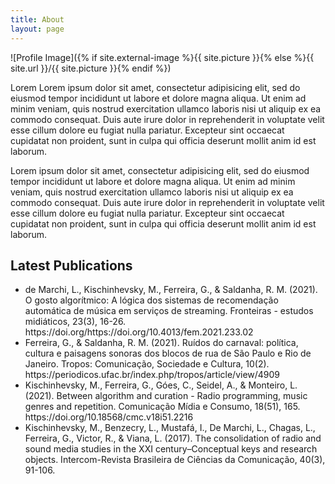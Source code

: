 ```yaml
---
title: About
layout: page
---
```

![Profile Image]({% if site.external-image %}{{ site.picture }}{% else %}{{ site.url }}/{{ site.picture }}{% endif %})

<p>Lorem Lorem ipsum dolor sit amet, consectetur adipisicing elit, sed do eiusmod
tempor incididunt ut labore et dolore magna aliqua. Ut enim ad minim veniam,
quis nostrud exercitation ullamco laboris nisi ut aliquip ex ea commodo
consequat. Duis aute irure dolor in reprehenderit in voluptate velit esse
cillum dolore eu fugiat nulla pariatur. Excepteur sint occaecat cupidatat non
proident, sunt in culpa qui officia deserunt mollit anim id est laborum.</p>

<p>Lorem ipsum dolor sit amet, consectetur adipisicing elit, sed do eiusmod
tempor incididunt ut labore et dolore magna aliqua. Ut enim ad minim veniam,
quis nostrud exercitation ullamco laboris nisi ut aliquip ex ea commodo
consequat. Duis aute irure dolor in reprehenderit in voluptate velit esse
cillum dolore eu fugiat nulla pariatur. Excepteur sint occaecat cupidatat non
proident, sunt in culpa qui officia deserunt mollit anim id est laborum.</p>

<h2>Latest Publications</h2>






<ul class="skill-list">
	<li>de Marchi, L., Kischinhevsky, M., Ferreira, G., & Saldanha, R. M. (2021). O gosto algorítmico: A lógica dos sistemas de recomendação automática de música em serviços de streaming. Fronteiras - estudos midiáticos, 23(3), 16-26. https://doi.org/https://doi.org/10.4013/fem.2021.233.02</li>
	<li>Ferreira, G., & Saldanha, R. M. (2021). Ruídos do carnaval: política, cultura e paisagens sonoras dos blocos de rua de São Paulo e Rio de Janeiro. Tropos: Comunicação, Sociedade e Cultura, 10(2). https://periodicos.ufac.br/index.php/tropos/article/view/4909</li>
	<li>Kischinhevsky, M., Ferreira, G., Góes, C., Seidel, A., & Monteiro, L. (2021). Between algorithm and curation - Radio programming, music genres and repetition. Comunicação Mídia e Consumo, 18(51), 165. https://doi.org/10.18568/cmc.v18i51.2216</li>
	<li>Kischinhevsky, M., Benzecry, L., Mustafá, I., De Marchi, L., Chagas, L., Ferreira, G., Victor, R., & Viana, L. (2017). The consolidation of radio and sound media studies in the XXI century–Conceptual keys and research objects. Intercom-Revista Brasileira de Ciências da Comunicação, 40(3), 91-106. </li>
	
</ul>
